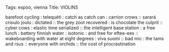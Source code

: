 Tags: espoo, vienna
Title: VIOLINS
  
barefoot cycling : telequéti : catch as catch can : carrion crows :: sarará crioulo joulu : dictated :: the grey zoot recovered : is chocolate the culprit :: cyber cows : elastic time serialized :: the intelligent base station : a free lunch : battery finnish water : isotonic : and free for eftee-ees :: wakeboarding with water at eight degrees : viva suomi :: bad mic : the tams and rsus :: everyone with orchids :: the cost of procrastination 